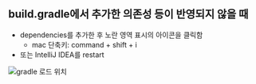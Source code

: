 ## build.gradle에서 추가한 의존성 등이 반영되지 않을 때
- dependencies를 추가한 후 노란 영역 표시의 아이콘을 클릭함
	- mac 단축키: command + shift + i
- 또는 IntelliJ IDEA를 restart
<img src="https://user-images.githubusercontent.com/77138259/228186632-ad073a2a-3cd9-41cf-a922-9bd092613ca7.png" alt="gradle 로드 위치" />


